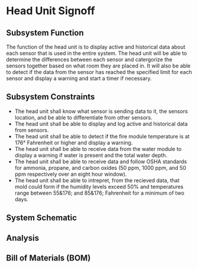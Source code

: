 # Head Unit Signoff

## Subsystem Function
The function of the head unit is to display active and historical data about each sensor that is used in the entire system. The head unit will be able to determine the differences between each sensor and catergorize the sensors together based on what room they are placed in. It will also be able to detect if the data from the sensor has reached the specified limit for each sensor and display a warning and start a timer if necessary. 

## Subsystem Constraints
  * The head unit shall know what sensor is sending data to it, the sensors location, and be able to differentiate from other sensors.
  * The head unit shall be able to display and log active and historical data from sensors.
  * The head unit shall be able to detect if the fire module temperature is at 176&#176; Fahrenheit or higher and display a warning.
  * The head unit shall be able to receive data from the water module to display a warning if water is present and the total water depth.
  * The head unit shall be able to receive data and follow OSHA standards for ammonia, propane, and carbon oxides (50 ppm, 1000 ppm, and 50 ppm respectively over an eight hour window).
  * The head unit shall be able to intrepret, from the recieved data, that mold could form if the humidity levels exceed 50% and temperatures range between 55&176; and 85&176; Fahrenheit for a minimum of two days.

## System Schematic

## Analysis

## Bill of Materials (BOM)
